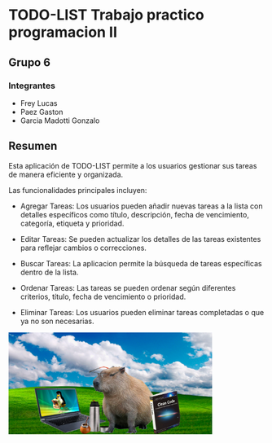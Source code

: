 # TODO-LIST Trabajo practico programacion II

## Grupo 6
### Integrantes
* Frey Lucas
* Paez Gaston
* Garcia Madotti Gonzalo

## Resumen

Esta aplicación de TODO-LIST permite a los usuarios gestionar sus tareas de manera eficiente y organizada.

Las funcionalidades principales incluyen:

* Agregar Tareas: Los usuarios pueden añadir nuevas tareas a la lista con detalles específicos como título, descripción, fecha de vencimiento, categoría, etiqueta y prioridad.

* Editar Tareas: Se pueden actualizar los detalles de las tareas existentes para reflejar cambios o correcciones.

* Buscar Tareas: La aplicacion permite la búsqueda de tareas específicas dentro de la lista.

* Ordenar Tareas: Las tareas se pueden ordenar según diferentes criterios, título, fecha de vencimiento o prioridad.

* Eliminar Tareas: Los usuarios pueden eliminar tareas completadas o que ya no son necesarias.

<img src="prueba Pruebas\capi2-la venganza de capi-.png" alt="Descripción de la imagen" width="400" height="200">